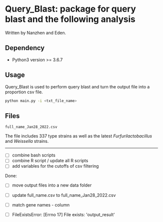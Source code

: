 # Query_Blast: package for query blast and the following analysis 

Written by Nanzhen and Eden.

## Dependency
- Python3 version >= 3.6.7

## Usage
Query_Blast is used to perform query blast and turn the output file into a proportion csv file.
``` bash
python main.py -i <txt_file_name>
```


## Files
 `full_name_Jan28_2022.csv`

 The file includes 337 type strains as well as the latest *Furfurilactobacillus* and *Weissella* strains.


---
- [ ] combine bash scripts
- [ ] combine R script / update all R scripts
- [ ] add variables for the cutoffs of csv filtering

Done:
- [ ] move output files into a new data folder
- [ ] update full_name.csv to full_name_Jan28_2022.csv
- [ ] match gene names - column
- [ ] FileExistsError: [Errno 17] File exists: 'output_result'


